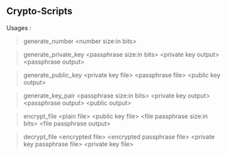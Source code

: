 ## Crypto-Scripts

Usages :

> generate\_number \<number size:in bits\>

> generate\_private\_key \<passphrase size:in bits\> \<private key output\> \<passphrase output\>

> generate\_public\_key \<private key file\> \<passphrase file\> \<public key output\>

> generate\_key\_pair \<passphrase size:in bits\> \<private key output\> \<passphrase output\> \<public output\>

> encrypt\_file \<plain file\> \<public key file\> \<file passphrase size:in bits\> \<file passphrase output\>

> decrypt\_file \<encrypted file\> \<encrypted passphrase file\> \<private key passphrase file\> \<private key file\>


